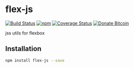 # flex-js
[![Build Status](https://travis-ci.org/tusharmath/flex-js.svg?branch=master)](https://travis-ci.org/tusharmath/flex-js)
[![npm](https://img.shields.io/npm/v/flex-js.svg)](https://www.npmjs.com/package/flex-js)
[![Coverage Status](https://coveralls.io/repos/github/tusharmath/flex-js/badge.svg)](https://coveralls.io/github/tusharmath/flex-js)
[![Donate Bitcoin](https://img.shields.io/badge/donate-bitcoin-green.svg)](https://www.coinbase.com/tusharmath)

jss utils for flexbox

## Installation

```bash
npm install flex-js --save
```

